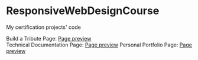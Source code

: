# ResponsiveWebDesignCourse
 My certification projects' code
 
 Build a Tribute Page: <a href="https://semih5.github.io/ResponsiveWebDesignCourse/BuildaTributePage/index.html">Page preview</a> </br>
 Technical Documentation Page: <a href="https://semih5.github.io/ResponsiveWebDesignCourse/TechnicalDocumentationPage/index.html">Page preview</a>
 Personal Portfolio Page: <a href="https://semih5.github.io/ResponsiveWebDesignCourse/PersonalPortfolioWebpage/index.html">Page preview</a>
 
 
